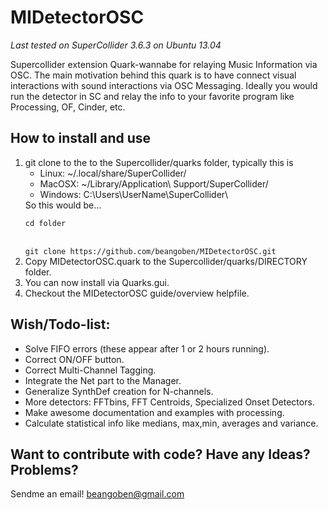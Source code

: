 MIDetectorOSC
=============
*Last tested on SuperCollider 3.6.3 on Ubuntu 13.04*

Supercollider extension Quark-wannabe for relaying Music Information via OSC.
The main motivation behind this quark is to have connect visual interactions with sound interactions via OSC Messaging.
Ideally you would run the detector in SC and relay the info to your favorite program like Processing, OF, Cinder, etc.

How to install and use
-------------------------
<ol>
<li>git clone to the to the Supercollider/quarks folder, typically this is
<ul>
  <li> Linux:  ~/.local/share/SuperCollider/</li>
  <li>MacOSX: ~/Library/Application\ Support/SuperCollider/ </li>
  <li>Windows: C:\Users\UserName\SuperCollider\</li>
</ul>
So this would be...
<br>
<code>
cd folder
</code>
<br>
<code>
git clone https://github.com/beangoben/MIDetectorOSC.git
</code>

</li>
<li>Copy MIDetectorOSC.quark to the Supercollider/quarks/DIRECTORY folder.</li>
<li>You can now install via Quarks.gui.</li>
<li>Checkout the MIDetectorOSC guide/overview helpfile.</li>
</ol>


Wish/Todo-list:
-------------------------

* Solve FIFO errors (these appear after 1 or 2 hours running).
* Correct ON/OFF button.
* Correct Multi-Channel Tagging.
* Integrate the Net part to the Manager.
* Generalize SynthDef creation for N-channels.
* More detectors: FFTbins, FFT Centroids, Specialized Onset Detectors.
* Make awesome documentation and examples with processing.
* Calculate statistical info like medians, max,min, averages and variance.

Want to contribute with code? Have any Ideas? Problems?
-------------------------
Sendme an email!  beangoben@gmail.com


